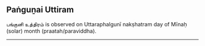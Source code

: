 ## Paṅguṉai Uttiram
பங்குனி உத்திரம் is observed on Uttaraphalgunī nakṣhatram day of Mīnaḥ (solar) month (praatah/paraviddha).



---
